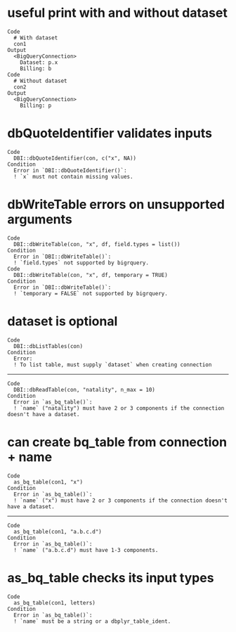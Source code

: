 # useful print with and without dataset

    Code
      # With dataset
      con1
    Output
      <BigQueryConnection>
        Dataset: p.x
        Billing: b
    Code
      # Without dataset
      con2
    Output
      <BigQueryConnection>
        Billing: p

# dbQuoteIdentifier validates inputs

    Code
      DBI::dbQuoteIdentifier(con, c("x", NA))
    Condition
      Error in `DBI::dbQuoteIdentifier()`:
      ! `x` must not contain missing values.

# dbWriteTable errors on unsupported arguments

    Code
      DBI::dbWriteTable(con, "x", df, field.types = list())
    Condition
      Error in `DBI::dbWriteTable()`:
      ! `field.types` not supported by bigrquery.
    Code
      DBI::dbWriteTable(con, "x", df, temporary = TRUE)
    Condition
      Error in `DBI::dbWriteTable()`:
      ! `temporary = FALSE` not supported by bigrquery.

# dataset is optional

    Code
      DBI::dbListTables(con)
    Condition
      Error:
      ! To list table, must supply `dataset` when creating connection

---

    Code
      DBI::dbReadTable(con, "natality", n_max = 10)
    Condition
      Error in `as_bq_table()`:
      ! `name` ("natality") must have 2 or 3 components if the connection doesn't have a dataset.

# can create bq_table from connection + name

    Code
      as_bq_table(con1, "x")
    Condition
      Error in `as_bq_table()`:
      ! `name` ("x") must have 2 or 3 components if the connection doesn't have a dataset.

---

    Code
      as_bq_table(con1, "a.b.c.d")
    Condition
      Error in `as_bq_table()`:
      ! `name` ("a.b.c.d") must have 1-3 components.

# as_bq_table checks its input types

    Code
      as_bq_table(con1, letters)
    Condition
      Error in `as_bq_table()`:
      ! `name` must be a string or a dbplyr_table_ident.

